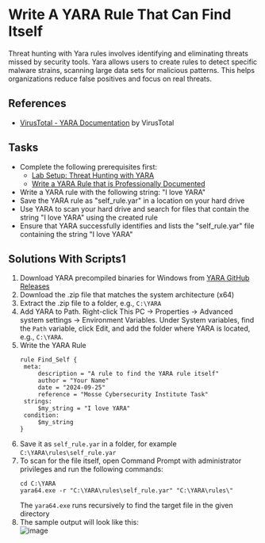 # Write A YARA Rule That Can Find Itself
Threat hunting with Yara rules involves identifying and eliminating threats missed by security tools. Yara allows users to create rules to detect specific malware strains, scanning large data sets for malicious patterns. This helps organizations reduce false positives and focus on real threats.

## References
- [VirusTotal - YARA Documentation](https://yara.readthedocs.io/) by VirusTotal

## Tasks
- Complete the following prerequisites first:
  - [Lab Setup: Threat Hunting with YARA](https://github.com/aaronamran/MCSI-Remote-Cybersecurity-Internship/blob/main/Threat%20Hunting/threat-hunting-yara.md)
  - [Write a YARA Rule that is Professionally Documented](https://github.com/aaronamran/MCSI-Remote-Cybersecurity-Internship/blob/main/Threat%20Hunting/pro-documented-yara-rule.md)
- Write a YARA rule with the following string: "I love YARA"
- Save the YARA rule as "self_rule.yar" in a location on your hard drive
- Use YARA to scan your hard drive and search for files that contain the string "I love YARA" using the created rule
- Ensure that YARA successfully identifies and lists the "self_rule.yar" file containing the string "I love YARA"

## Solutions With Scripts1
1. Download YARA precompiled binaries for Windows from [YARA GitHub Releases](https://github.com/VirusTotal/yara/releases)
2. Download the .zip file that matches the system architecture (x64)
3. Extract the .zip file to a folder, e.g., `C:\YARA`
4. Add YARA to Path. Right-click This PC → Properties → Advanced system settings → Environment Variables. Under System variables, find the `Path` variable, click Edit, and add the folder where YARA is located, e.g., `C:\YARA`.
5. Write the YARA Rule
   ```
   rule Find_Self {
    meta:
        description = "A rule to find the YARA rule itself"
        author = "Your Name"
        date = "2024-09-25"
        reference = "Mosse Cybersecurity Institute Task"
    strings:
        $my_string = "I love YARA"
    condition:
        $my_string
   }
   ```
6. Save it as `self_rule.yar` in a folder, for example `C:\YARA\rules\self_rule.yar`
7. To scan for the file itself, open Command Prompt with administrator privileges and run the following commands:
   ```
   cd C:\YARA
   yara64.exe -r "C:\YARA\rules\self_rule.yar" "C:\YARA\rules\"
   ```
   The `yara64.exe` runs recursively to find the target file in the given directory
8. The sample output will look like this: <br/>
![image](https://github.com/user-attachments/assets/6a0d0d39-cb3f-4e43-9fce-83600be90e44)



